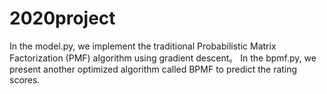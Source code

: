# 2020project
In the model.py, we implement the traditional Probabilistic Matrix Factorization (PMF) algorithm using gradient descent。
In the bpmf.py, we present another optimized algorithm called BPMF to predict the rating scores.

